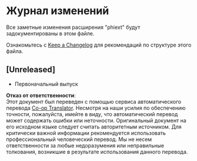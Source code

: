 <!--
CO_OP_TRANSLATOR_METADATA:
{
  "original_hash": "bd0afcb627d5754038537758315cbad7",
  "translation_date": "2025-05-07T15:24:00+00:00",
  "source_file": "code/09.UpdateSamples/Aug/vscode/phiext/CHANGELOG.md",
  "language_code": "ru"
}
-->
# Журнал изменений

Все заметные изменения расширения "phiext" будут задокументированы в этом файле.

Ознакомьтесь с [Keep a Changelog](http://keepachangelog.com/) для рекомендаций по структуре этого файла.

## [Unreleased]

- Первоначальный выпуск

**Отказ от ответственности**:  
Этот документ был переведен с помощью сервиса автоматического перевода [Co-op Translator](https://github.com/Azure/co-op-translator). Несмотря на наши усилия по обеспечению точности, пожалуйста, имейте в виду, что автоматический перевод может содержать ошибки или неточности. Оригинальный документ на его исходном языке следует считать авторитетным источником. Для критически важной информации рекомендуется использовать профессиональный человеческий перевод. Мы не несем ответственности за любые недоразумения или неправильные толкования, возникшие в результате использования данного перевода.